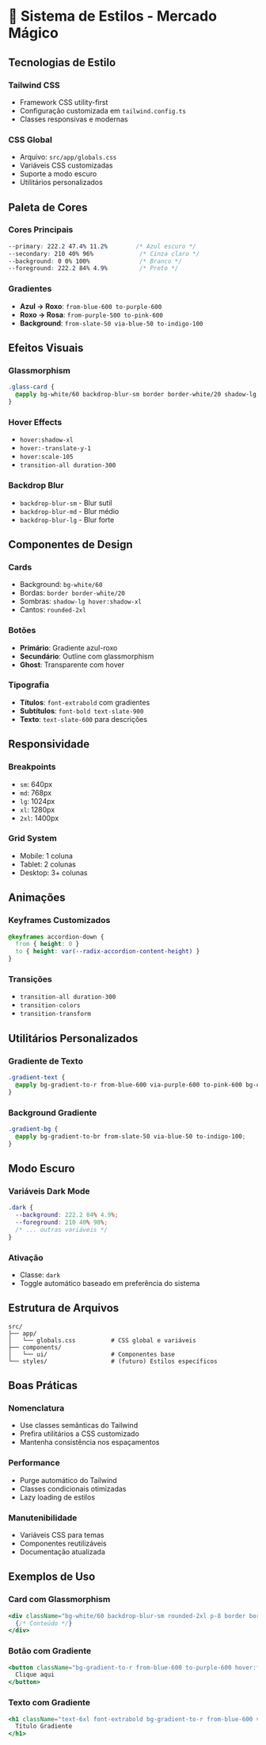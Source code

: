 # 🎨 Sistema de Estilos - Mercado Mágico

## Tecnologias de Estilo

### **Tailwind CSS**
- Framework CSS utility-first
- Configuração customizada em `tailwind.config.ts`
- Classes responsivas e modernas

### **CSS Global**
- Arquivo: `src/app/globals.css`
- Variáveis CSS customizadas
- Suporte a modo escuro
- Utilitários personalizados

## Paleta de Cores

### **Cores Principais**
```css
--primary: 222.2 47.4% 11.2%        /* Azul escuro */
--secondary: 210 40% 96%             /* Cinza claro */
--background: 0 0% 100%              /* Branco */
--foreground: 222.2 84% 4.9%         /* Preto */
```

### **Gradientes**
- **Azul → Roxo**: `from-blue-600 to-purple-600`
- **Roxo → Rosa**: `from-purple-500 to-pink-600`
- **Background**: `from-slate-50 via-blue-50 to-indigo-100`

## Efeitos Visuais

### **Glassmorphism**
```css
.glass-card {
  @apply bg-white/60 backdrop-blur-sm border border-white/20 shadow-lg;
}
```

### **Hover Effects**
- `hover:shadow-xl`
- `hover:-translate-y-1`
- `hover:scale-105`
- `transition-all duration-300`

### **Backdrop Blur**
- `backdrop-blur-sm` - Blur sutil
- `backdrop-blur-md` - Blur médio
- `backdrop-blur-lg` - Blur forte

## Componentes de Design

### **Cards**
- Background: `bg-white/60`
- Bordas: `border border-white/20`
- Sombras: `shadow-lg hover:shadow-xl`
- Cantos: `rounded-2xl`

### **Botões**
- **Primário**: Gradiente azul-roxo
- **Secundário**: Outline com glassmorphism
- **Ghost**: Transparente com hover

### **Tipografia**
- **Títulos**: `font-extrabold` com gradientes
- **Subtítulos**: `font-bold text-slate-900`
- **Texto**: `text-slate-600` para descrições

## Responsividade

### **Breakpoints**
- `sm`: 640px
- `md`: 768px
- `lg`: 1024px
- `xl`: 1280px
- `2xl`: 1400px

### **Grid System**
- Mobile: 1 coluna
- Tablet: 2 colunas
- Desktop: 3+ colunas

## Animações

### **Keyframes Customizados**
```css
@keyframes accordion-down {
  from { height: 0 }
  to { height: var(--radix-accordion-content-height) }
}
```

### **Transições**
- `transition-all duration-300`
- `transition-colors`
- `transition-transform`

## Utilitários Personalizados

### **Gradiente de Texto**
```css
.gradient-text {
  @apply bg-gradient-to-r from-blue-600 via-purple-600 to-pink-600 bg-clip-text text-transparent;
}
```

### **Background Gradiente**
```css
.gradient-bg {
  @apply bg-gradient-to-br from-slate-50 via-blue-50 to-indigo-100;
}
```

## Modo Escuro

### **Variáveis Dark Mode**
```css
.dark {
  --background: 222.2 84% 4.9%;
  --foreground: 210 40% 98%;
  /* ... outras variáveis */
}
```

### **Ativação**
- Classe: `dark`
- Toggle automático baseado em preferência do sistema

## Estrutura de Arquivos

```
src/
├── app/
│   └── globals.css          # CSS global e variáveis
├── components/
│   └── ui/                  # Componentes base
└── styles/                  # (futuro) Estilos específicos
```

## Boas Práticas

### **Nomenclatura**
- Use classes semânticas do Tailwind
- Prefira utilitários a CSS customizado
- Mantenha consistência nos espaçamentos

### **Performance**
- Purge automático do Tailwind
- Classes condicionais otimizadas
- Lazy loading de estilos

### **Manutenibilidade**
- Variáveis CSS para temas
- Componentes reutilizáveis
- Documentação atualizada

## Exemplos de Uso

### **Card com Glassmorphism**
```jsx
<div className="bg-white/60 backdrop-blur-sm rounded-2xl p-8 border border-white/20 shadow-lg hover:shadow-xl transition-all duration-300">
  {/* Conteúdo */}
</div>
```

### **Botão com Gradiente**
```jsx
<button className="bg-gradient-to-r from-blue-600 to-purple-600 hover:from-blue-700 hover:to-purple-700 text-white px-8 py-4 rounded-lg shadow-lg transition-all duration-300">
  Clique aqui
</button>
```

### **Texto com Gradiente**
```jsx
<h1 className="text-6xl font-extrabold bg-gradient-to-r from-blue-600 via-purple-600 to-pink-600 bg-clip-text text-transparent">
  Título Gradiente
</h1>
``` 